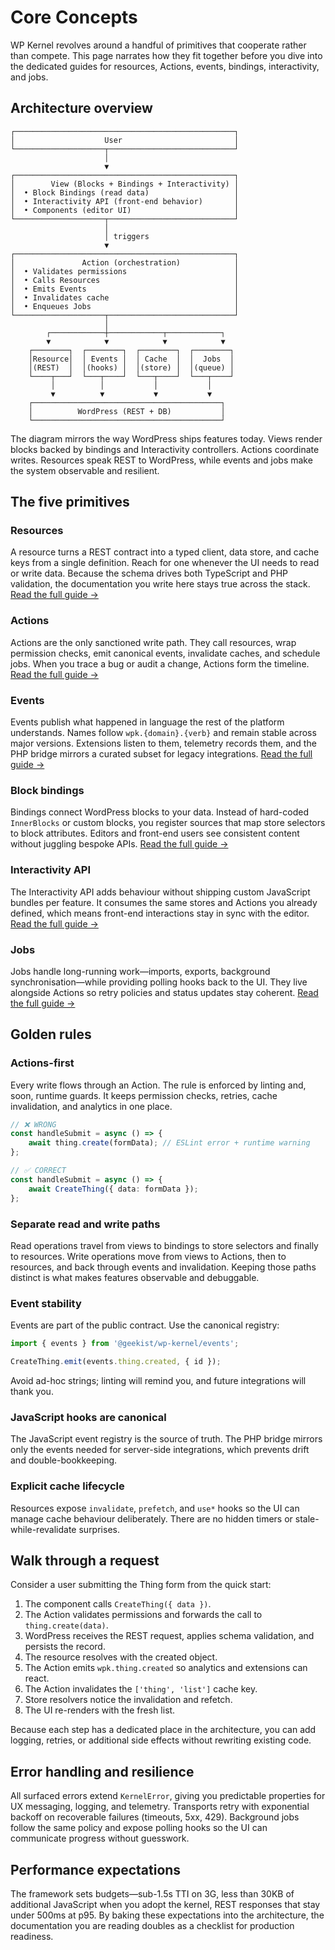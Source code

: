 # Core Concepts

WP Kernel revolves around a handful of primitives that cooperate rather than compete. This page narrates how they fit together before you dive into the dedicated guides for resources, Actions, events, bindings, interactivity, and jobs.

## Architecture overview

```
┌─────────────────────────────────────────────────┐
│                    User                         │
└────────────────────┬────────────────────────────┘
                     │
                     ▼
┌─────────────────────────────────────────────────┐
│        View (Blocks + Bindings + Interactivity) │
│  • Block Bindings (read data)                   │
│  • Interactivity API (front-end behavior)       │
│  • Components (editor UI)                       │
└────────────────────┬────────────────────────────┘
                     │
                     │ triggers
                     ▼
┌─────────────────────────────────────────────────┐
│               Action (orchestration)            │
│  • Validates permissions                        │
│  • Calls Resources                              │
│  • Emits Events                                 │
│  • Invalidates cache                            │
│  • Enqueues Jobs                                │
└────────────────────┬────────────────────────────┘
                     │
        ┌────────────┼────────────┬────────────┐
        ▼            ▼            ▼            ▼
    ┌────────┐  ┌────────┐  ┌────────┐  ┌────────┐
    │Resource│  │ Events │  │ Cache  │  │  Jobs  │
    │(REST)  │  │(hooks) │  │(store) │  │(queue) │
    └────┬───┘  └───┬────┘  └───┬────┘  └───┬────┘
         │          │           │           │
         ▼          ▼           ▼           ▼
    ┌──────────────────────────────────────────┐
    │          WordPress (REST + DB)           │
    └──────────────────────────────────────────┘
```

The diagram mirrors the way WordPress ships features today. Views render blocks backed by bindings and Interactivity controllers. Actions coordinate writes. Resources speak REST to WordPress, while events and jobs make the system observable and resilient.

## The five primitives

### Resources

A resource turns a REST contract into a typed client, data store, and cache keys from a single definition. Reach for one whenever the UI needs to read or write data. Because the schema drives both TypeScript and PHP validation, the documentation you write here stays true across the stack. [Read the full guide →](/guide/resources)

### Actions

Actions are the only sanctioned write path. They call resources, wrap permission checks, emit canonical events, invalidate caches, and schedule jobs. When you trace a bug or audit a change, Actions form the timeline. [Read the full guide →](/guide/actions)

### Events

Events publish what happened in language the rest of the platform understands. Names follow `wpk.{domain}.{verb}` and remain stable across major versions. Extensions listen to them, telemetry records them, and the PHP bridge mirrors a curated subset for legacy integrations. [Read the full guide →](/guide/events)

### Block bindings

Bindings connect WordPress blocks to your data. Instead of hard-coded `InnerBlocks` or custom blocks, you register sources that map store selectors to block attributes. Editors and front-end users see consistent content without juggling bespoke APIs. [Read the full guide →](/guide/block-bindings)

### Interactivity API

The Interactivity API adds behaviour without shipping custom JavaScript bundles per feature. It consumes the same stores and Actions you already defined, which means front-end interactions stay in sync with the editor. [Read the full guide →](/guide/interactivity)

### Jobs

Jobs handle long-running work—imports, exports, background synchronisation—while providing polling hooks back to the UI. They live alongside Actions so retry policies and status updates stay coherent. [Read the full guide →](/guide/jobs)

## Golden rules

### Actions-first

Every write flows through an Action. The rule is enforced by linting and, soon, runtime guards. It keeps permission checks, retries, cache invalidation, and analytics in one place.

```typescript
// ❌ WRONG
const handleSubmit = async () => {
	await thing.create(formData); // ESLint error + runtime warning
};

// ✅ CORRECT
const handleSubmit = async () => {
	await CreateThing({ data: formData });
};
```

### Separate read and write paths

Read operations travel from views to bindings to store selectors and finally to resources. Write operations move from views to Actions, then to resources, and back through events and invalidation. Keeping those paths distinct is what makes features observable and debuggable.

### Event stability

Events are part of the public contract. Use the canonical registry:

```typescript
import { events } from '@geekist/wp-kernel/events';

CreateThing.emit(events.thing.created, { id });
```

Avoid ad-hoc strings; linting will remind you, and future integrations will thank you.

### JavaScript hooks are canonical

The JavaScript event registry is the source of truth. The PHP bridge mirrors only the events needed for server-side integrations, which prevents drift and double-bookkeeping.

### Explicit cache lifecycle

Resources expose `invalidate`, `prefetch`, and `use*` hooks so the UI can manage cache behaviour deliberately. There are no hidden timers or stale-while-revalidate surprises.

## Walk through a request

Consider a user submitting the Thing form from the quick start:

1. The component calls `CreateThing({ data })`.
2. The Action validates permissions and forwards the call to `thing.create(data)`.
3. WordPress receives the REST request, applies schema validation, and persists the record.
4. The resource resolves with the created object.
5. The Action emits `wpk.thing.created` so analytics and extensions can react.
6. The Action invalidates the `['thing', 'list']` cache key.
7. Store resolvers notice the invalidation and refetch.
8. The UI re-renders with the fresh list.

Because each step has a dedicated place in the architecture, you can add logging, retries, or additional side effects without rewriting existing code.

## Error handling and resilience

All surfaced errors extend `KernelError`, giving you predictable properties for UX messaging, logging, and telemetry. Transports retry with exponential backoff on recoverable failures (timeouts, 5xx, 429). Background jobs follow the same policy and expose polling hooks so the UI can communicate progress without guesswork.

## Performance expectations

The framework sets budgets—sub-1.5s TTI on 3G, less than 30KB of additional JavaScript when you adopt the kernel, REST responses that stay under 500ms at p95. By baking these expectations into the architecture, the documentation you are reading doubles as a checklist for production readiness.

